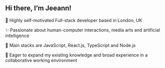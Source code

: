 ## Hi there, I’m Jeeann!

🌱 Highly self-motivated Full-stack developer based in London, UK

✨ Passionate about human-computer interactions, media arts and artificial intelligence

🤖 Main stacks are JavaScript, React.js, TypeScript and Node.js

🦕 Eager to expand my existing knowledge and broad experience in a collaborative working environment




